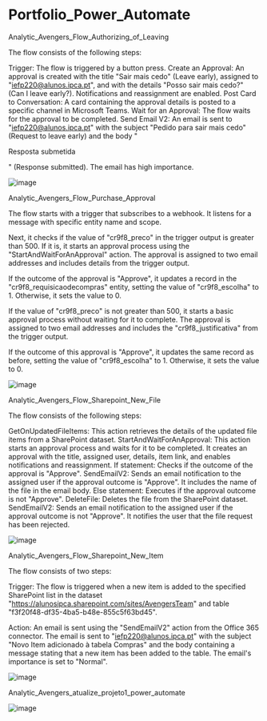 # Portfolio_Power_Automate

 Analytic_Avengers_Flow_Authorizing_of_Leaving


The flow consists of the following steps:

Trigger: The flow is triggered by a button press.
Create an Approval: An approval is created with the title "Sair mais cedo" (Leave early), assigned to "iefp220@alunos.ipca.pt", and with the details "Posso sair mais cedo?" (Can I leave early?). Notifications and reassignment are enabled.
Post Card to Conversation: A card containing the approval details is posted to a specific channel in Microsoft Teams.
Wait for an Approval: The flow waits for the approval to be completed.
Send Email V2: An email is sent to "iefp220@alunos.ipca.pt" with the subject "Pedido para sair mais cedo" (Request to leave early) and the body "<p>Resposta submetida</p>" (Response submitted). The email has high importance.

 ![image](https://github.com/danielousa/Portfolio_Power_Platform/assets/159817085/6bfb080f-5394-48d9-b9f3-56b3978a7755)

Analytic_Avengers_Flow_Purchase_Approval


The flow starts with a trigger that subscribes to a webhook. It listens for a message with specific entity name and scope.

Next, it checks if the value of "cr9f8_preco" in the trigger output is greater than 500. If it is, it starts an approval process using the "StartAndWaitForAnApproval" action. The approval is assigned to two email addresses and includes details from the trigger output.

If the outcome of the approval is "Approve", it updates a record in the "cr9f8_requisicaodecompras" entity, setting the value of "cr9f8_escolha" to 1. Otherwise, it sets the value to 0.

If the value of "cr9f8_preco" is not greater than 500, it starts a basic approval process without waiting for it to complete. The approval is assigned to two email addresses and includes the "cr9f8_justificativa" from the trigger output.

If the outcome of this approval is "Approve", it updates the same record as before, setting the value of "cr9f8_escolha" to 1. Otherwise, it sets the value to 0.

![image](https://github.com/danielousa/Portfolio_Power_Platform/assets/159817085/62932749-5919-473f-b628-df8b43d27424)

Analytic_Avengers_Flow_Sharepoint_New_File

The flow consists of the following steps:

GetOnUpdatedFileItems: This action retrieves the details of the updated file items from a SharePoint dataset.
StartAndWaitForAnApproval: This action starts an approval process and waits for it to be completed. It creates an approval with the title, assigned user, details, item link, and enables notifications and reassignment.
If statement: Checks if the outcome of the approval is "Approve".
SendEmailV2: Sends an email notification to the assigned user if the approval outcome is "Approve". It includes the name of the file in the email body.
Else statement: Executes if the approval outcome is not "Approve".
DeleteFile: Deletes the file from the SharePoint dataset.
SendEmailV2: Sends an email notification to the assigned user if the approval outcome is not "Approve". It notifies the user that the file request has been rejected.

![image](https://github.com/danielousa/Portfolio_Power_Platform/assets/159817085/83894187-2b78-475d-bb45-fe7a6896bac6)

Analytic_Avengers_Flow_Sharepoint_New_Item

The flow consists of two steps:

Trigger: The flow is triggered when a new item is added to the specified SharePoint list in the dataset "https://alunosipca.sharepoint.com/sites/AvengersTeam" and table "f3f20f48-df35-4ba5-b48e-855c5f63bd45".

Action: An email is sent using the "SendEmailV2" action from the Office 365 connector. The email is sent to "iefp220@alunos.ipca.pt" with the subject "Novo Item adicionado à tabela Compras" and the body containing a message stating that a new item has been added to the table. The email's importance is set to "Normal".

![image](https://github.com/danielousa/Portfolio_Power_Platform/assets/159817085/3f542ec1-6331-4ba9-853c-49ab05786ac9)

Analytic_Avengers_atualize_projeto1_power_automate

![image](https://github.com/danielousa/Portfolio_Power_Platform/assets/159817085/6c990c59-d4e5-4d67-9832-a1a018acaadd)










 


 
